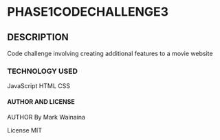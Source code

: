 # PHASE1CODECHALLENGE3

## DESCRIPTION
Code challenge involving creating additional features to a movie website
### TECHNOLOGY USED
JavaScript
HTML
CSS
#### AUTHOR AND LICENSE
AUTHOR By Mark Wainaina

License MIT
